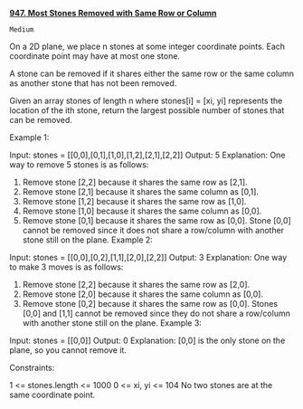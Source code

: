 [**947. Most Stones Removed with Same Row or Column**](https://leetcode.com/problems/most-stones-removed-with-same-row-or-column)

    Medium

On a 2D plane, we place n stones at some integer coordinate points. Each coordinate point may have at most one stone.

A stone can be removed if it shares either the same row or the same column as another stone that has not been removed.

Given an array stones of length n where stones[i] = [xi, yi] represents the location of the ith stone, return the largest possible number of stones that can be removed.



Example 1:

Input: stones = [[0,0],[0,1],[1,0],[1,2],[2,1],[2,2]]
Output: 5
Explanation: One way to remove 5 stones is as follows:
1. Remove stone [2,2] because it shares the same row as [2,1].
2. Remove stone [2,1] because it shares the same column as [0,1].
3. Remove stone [1,2] because it shares the same row as [1,0].
4. Remove stone [1,0] because it shares the same column as [0,0].
5. Remove stone [0,1] because it shares the same row as [0,0].
   Stone [0,0] cannot be removed since it does not share a row/column with another stone still on the plane.
   Example 2:

Input: stones = [[0,0],[0,2],[1,1],[2,0],[2,2]]
Output: 3
Explanation: One way to make 3 moves is as follows:
1. Remove stone [2,2] because it shares the same row as [2,0].
2. Remove stone [2,0] because it shares the same column as [0,0].
3. Remove stone [0,2] because it shares the same row as [0,0].
   Stones [0,0] and [1,1] cannot be removed since they do not share a row/column with another stone still on the plane.
   Example 3:

Input: stones = [[0,0]]
Output: 0
Explanation: [0,0] is the only stone on the plane, so you cannot remove it.


Constraints:

1 <= stones.length <= 1000
0 <= xi, yi <= 104
No two stones are at the same coordinate point.